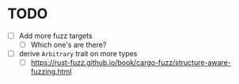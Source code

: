 # TODO

- [ ] Add more fuzz targets
  - [ ] Which one's are there?
- [ ] derive `Arbitrary` trait on more types
  - [ ] <https://rust-fuzz.github.io/book/cargo-fuzz/structure-aware-fuzzing.html>
